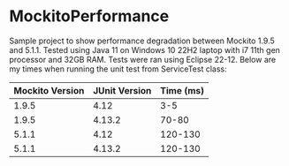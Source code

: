 # MockitoPerformance
Sample project to show performance degradation between Mockito 1.9.5 and 5.1.1.
Tested using Java 11 on Windows 10 22H2 laptop with i7 11th gen processor and 32GB RAM.
Tests were ran using Eclipse 22-12.
Below are my times when running the unit test from ServiceTest class:

| Mockito Version | JUnit Version | Time (ms) |
| ----------- | ----------- | ----------- |
| 1.9.5 | 4.12 | 3-5 |
| 1.9.5 | 4.13.2 | 70-80 |
| 5.1.1 | 4.12 | 120-130 |
| 5.1.1 | 4.13.2 | 120-130 |